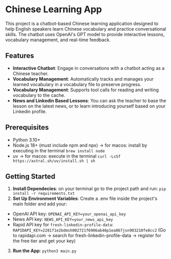 # Chinese Learning App

This project is a chatbot-based Chinese learning application designed to help English speakers learn Chinese vocabulary and practice conversational skills. The chatbot uses OpenAI's GPT model to provide interactive lessons, vocabulary management, and real-time feedback.

## Features

- **Interactive Chatbot**: Engage in conversations with a chatbot acting as a Chinese teacher.
- **Vocabulary Management**: Automatically tracks and manages your learned vocabulary in a vocabulary file to preserve progress.
- **Vocabulary Management**: Supports tool calls for reading and writing vocabulary to the cache.
- **News and Linkedin Based Lessons**: You can ask the teacher to base the lesson on the latest news, or to learn introducing yourself based on your Linkedin profile.


## Prerequisites

- Python 3.10+
- Node.js 18+ (must include npm and npx) -> for macos: install by executing in the terminal ```brew install node```
- uv -> for macos: execute in the terminal ```curl -LsSf https://astral.sh/uv/install.sh | sh```

## Getting Started
1. **Install Dependecies**: on your terminal go to the project path and run: ```pip install -r requirements.txt```
2. **Set Up Environment Variables**: Create a .env file inside the project's main folder and add your:
  - OpenAI API key: ```OPENAI_API_KEY=your_openai_api_key```
  - News API key: ```NEWS_API_KEY=your_news_api_key```
  - Rapid API key for ```fresh-linkedin-profile-data```: ```RAPIDAPI_KEY=2281f1e2bdmsh002721f6906ab46p1ea867jsn903210fe8cc2```
  (Go to rapidapi.com -> search for fresh-linkedin-profile-data -> register for the free tier and get your key)

3. **Run the App**: ```python3 main.py```



